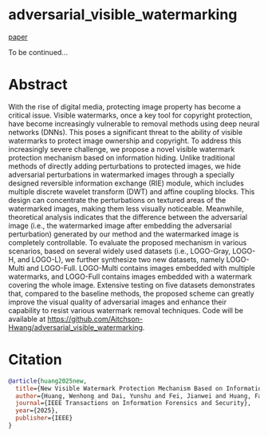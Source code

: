 # adversarial_visible_watermarking

[paper](https://ieeexplore.ieee.org/document/11095771)

To be continued...

# Abstract
With the rise of digital media, protecting image property has become a critical issue. Visible watermarks, once a key tool for copyright protection, have become increasingly vulnerable to removal methods using deep neural networks (DNNs). This poses a significant threat to the ability of visible watermarks to protect image ownership and copyright. To address this increasingly severe challenge, we propose a novel visible watermark protection mechanism based on information hiding. Unlike traditional methods of directly adding perturbations to protected images, we hide adversarial perturbations in watermarked images through a specially designed reversible information exchange (RIE) module, which includes multiple discrete wavelet transform (DWT) and affine coupling blocks. This design can concentrate the perturbations on textured areas of the watermarked images, making them less visually noticeable. Meanwhile, theoretical analysis indicates that the difference between the adversarial image (i.e., the watermarked image after embedding the adversarial perturbation) generated by our method and the watermarked image is completely controllable. To evaluate the proposed mechanism in various scenarios, based on several widely used datasets (i.e., LOGO-Gray, LOGO-H, and LOGO-L), we further synthesize two new datasets, namely LOGO-Multi and LOGO-Full. LOGO-Multi contains images embedded with multiple watermarks, and LOGO-Full contains images embedded with a watermark covering the whole image. Extensive testing on five datasets demonstrates that, compared to the baseline methods, the proposed scheme can greatly improve the visual quality of adversarial images and enhance their capability to resist various watermark removal techniques. Code will be available at https://github.com/Aitchson-Hwang/adversarial_visible_watermarking.

# Citation
```bibtex
@article{huang2025new,
  title={New Visible Watermark Protection Mechanism Based on Information Hiding},
  author={Huang, Wenhong and Dai, Yunshu and Fei, Jianwei and Huang, Fangjun},
  journal={IEEE Transactions on Information Forensics and Security},
  year={2025},
  publisher={IEEE}
}
```
